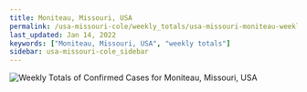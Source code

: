 ```yaml
---
title: Moniteau, Missouri, USA
permalink: /usa-missouri-cole/weekly_totals/usa-missouri-moniteau-weekly_totals.html
last_updated: Jan 14, 2022
keywords: ["Moniteau, Missouri, USA", "weekly totals"]
sidebar: usa-missouri-cole_sidebar
---
```


![Weekly Totals of Confirmed Cases for Moniteau, Missouri, USA](/covid_tracker/images/graphs/usa-missouri-moniteau-weekly_totals_graph.png)

